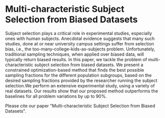 # Multi-characteristic Subject Selection from Biased Datasets

Subject selection plays a critical role in experimental studies, especially ones with human subjects. Anecdotal evidence suggests that many such studies, done at or near university campus settings suffer from selection bias, i.e., the too-many-college-kids-as-subjects problem. Unfortunately, traditional sampling techniques, when applied over biased data, will typically return biased results. In this paper, we tackle the problem of multi-characteristic subject selection from biased datasets. We present a constrained optimization-based method that finds the best possible sampling fractions for the different population subgroups, based on the desired sampling fractions provided by the researcher running the subject selection.We perform an extensive experimental study, using a variety of real datasets. Our results show that our proposed method outperforms the baselines for all problem variations by up to 90%.

Please cite our paper "Multi-characteristic Subject Selection from Biased Datasets".
